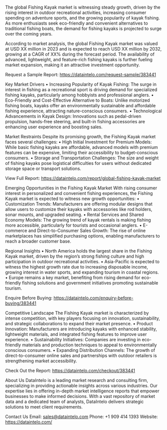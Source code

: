 The global Fishing Kayak market is witnessing steady growth, driven by the rising interest in outdoor recreational activities, increasing consumer spending on adventure sports, and the growing popularity of kayak fishing. As more enthusiasts seek eco-friendly and convenient alternatives to traditional fishing boats, the demand for fishing kayaks is projected to surge over the coming years.

According to market analysis, the global Fishing Kayak market was valued at USD XX million in 2023 and is expected to reach USD XX million by 2032, growing at a CAGR of XX% during the forecast period. The availability of advanced, lightweight, and feature-rich fishing kayaks is further fueling market expansion, making it an attractive investment opportunity.

Request a Sample Report: https://dataintelo.com/request-sample/383441

Key Market Drivers
•	Increasing Popularity of Kayak Fishing: The surge in interest in fishing as a recreational sport is driving demand for specialized fishing kayaks, particularly among hobbyists and professional anglers.
•	Eco-Friendly and Cost-Effective Alternative to Boats: Unlike motorized fishing boats, kayaks offer an environmentally sustainable and affordable fishing experience, attracting nature-conscious consumers.
•	Technological Advancements in Kayak Design: Innovations such as pedal-driven propulsion, hands-free steering, and built-in fishing accessories are enhancing user experience and boosting sales.

Market Restraints
Despite its promising growth, the Fishing Kayak market faces several challenges:
•	High Initial Investment for Premium Models: While basic fishing kayaks are affordable, advanced models with premium features can be expensive, limiting their accessibility to budget-conscious consumers.
•	Storage and Transportation Challenges: The size and weight of fishing kayaks pose logistical difficulties for users without dedicated storage space or transport solutions.

View Full Report: https://dataintelo.com/report/global-fishing-kayak-market

Emerging Opportunities in the Fishing Kayak Market
With rising consumer interest in personalized and convenient fishing experiences, the Fishing Kayak market is expected to witness new growth opportunities:
•	Customization Trends: Manufacturers are offering modular designs that allow users to customize their kayaks with accessories like rod holders, sonar mounts, and upgraded seating.
•	Rental Services and Shared Economy Models: The growing trend of kayak rentals is making fishing more accessible, particularly for tourists and occasional anglers.
•	E-commerce and Direct-to-Consumer Sales Growth: The rise of online marketplaces has simplified purchasing options, enabling manufacturers to reach a broader customer base.

Regional Insights
•	North America holds the largest share in the Fishing Kayak market, driven by the region’s strong fishing culture and high participation in outdoor recreational activities.
•	Asia-Pacific is expected to witness the highest growth rate due to increasing disposable income, growing interest in water sports, and expanding tourism in coastal regions.
•	Europe remains a key market, benefiting from rising demand for eco-friendly fishing solutions and government initiatives promoting sustainable tourism.

Enquire Before Buying: https://dataintelo.com/enquiry-before-buying/383441

Competitive Landscape
The Fishing Kayak market is characterized by intense competition, with key players focusing on innovation, sustainability, and strategic collaborations to expand their market presence.
•	Product Innovation: Manufacturers are introducing kayaks with enhanced stability, lightweight materials, and integrated fishing features to improve user experience.
•	Sustainability Initiatives: Companies are investing in eco-friendly materials and production techniques to appeal to environmentally conscious consumers.
•	Expanding Distribution Channels: The growth of direct-to-consumer online sales and partnerships with outdoor retailers is strengthening market accessibility.

Check Out the Report: https://dataintelo.com/checkout/383441

About Us
DataIntelo is a leading market research and consulting firm, specializing in providing actionable insights across various industries. Our expertise lies in offering in-depth market intelligence reports that empower businesses to make informed decisions. With a vast repository of market data and a dedicated team of analysts, DataIntelo delivers strategic solutions to meet client requirements.

Contact Us
Email: sales@dataintelo.com
Phone: +1 909 414 1393
Website: https://dataintelo.com/
